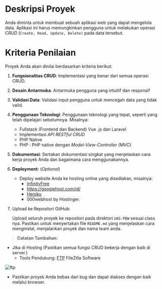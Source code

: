 # Deskripsi Proyek

Anda diminta untuk membuat sebuah aplikasi web yang dapat mengelola data. Aplikasi ini harus memungkinkan pengguna untuk melakukan operasi *CRUD* (`Create, Read, Update, Delete)` pada data tersebut. 

# Kriteria Penilaian

Proyek Anda akan dinilai berdasarkan kriteria berikut:

1. **Fungsionalitas CRUD**: Implementasi yang benar dari semua operasi CRUD.

2. **Desain Antarmuka**: Antarmuka pengguna yang intuitif dan responsif

3. **Validasi Data**: Validasi input pengguna untuk mencegah data yang tidak valid.

4. **Penggunaan Teknologi**: Penggunaan teknologi yang tepat, seperti yang telah dipelajari sebelumnya. Misalnya:

   - Fullstack (Frontend dan Backend) Vue .js dan Laravel
   - Implementasi *API RESTful CRUD*
   - PHP Native
   - PHP : PHP native dengan *Model-View-Controller (MVC).*

5. **Dokumentasi**: Sertakan dokumentasi singkat yang menjelaskan cara kerja proyek Anda dan bagaimana cara menggunakannya.
   
6. **Deployment:** (*Optional*)
   - Deploy website Anda ke hosting online yang disediakan, misalnya:
      -  [InfinityFree](https://dash.infinityfree.com/accounts)
      -  https://googiehost.com/id/
      -  [Heroku](https://devcenter.heroku.com/articles/getting-started-with-laravel)
      -  000webhost by Hostinger.

7. Upload ke Repositori GitHub:

    Upload seluruh proyek ke repositori pada direktori `UAS-PBW` sesuai class nya. Pastikan untuk menyertakan file `README.md` yang menjelaskan cara menginstal, menjalankan proyek dan nama team anda.

> **Catatan Tambahan:**

- Jika di Hosting (Pastikan semua fungsi CRUD bekerja dengan baik di server.)
  - Tools Pendukung: [FTP](https://filezilla-project.org/download.php?type=client) FileZilla Software

![ftp](https://i.imgur.com/EeoviIO.png)

- Pastikan proyek Anda bebas dari bug dan dapat diakses dengan baik melalui browser.
